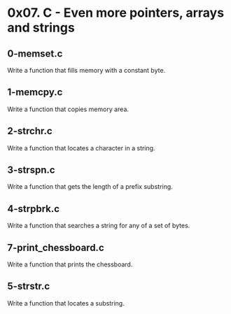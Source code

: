 # 0x07. C - Even more pointers, arrays and strings

## 0-memset.c
Write a function that fills memory with a constant byte.

## 1-memcpy.c
Write a function that copies memory area.

## 2-strchr.c
Write a function that locates a character in a string.

## 3-strspn.c
Write a function that gets the length of a prefix substring.

## 4-strpbrk.c
Write a function that searches a string for any of a set of bytes.

## 7-print_chessboard.c
Write a function that prints the chessboard.

## 
## 5-strstr.c
Write a function that locates a substring.

## 

## 

